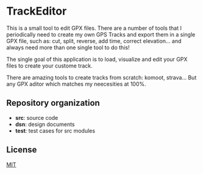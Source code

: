 # TrackEditor

This is a small tool to edit GPX files. There are a number of tools that I periodically need to create my own GPS Tracks and export them in a single GPX file, such as: cut, split, reverse, add time, correct elevation... and always need more than one single tool to do this!

The single goal of this application is to load, visualize and edit your GPX files to create your custome track.

There are amazing tools to create tracks from scratch: komoot, strava... But any GPX aditor which matches my neecesities at 100%.

## Repository organization
- **src**: source code
- **dsn**: design documents
- **test**: test cases for src modules

## License
[MIT](https://choosealicense.com/licenses/mit/)


